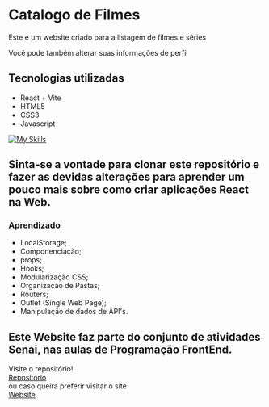 # Catalogo de Filmes

Este é um website criado para a listagem de filmes e séries

Você pode também alterar suas informações de perfil

## Tecnologias utilizadas
- React + Vite
- HTML5
- CSS3
- Javascript

[![My Skills](https://skillicons.dev/icons?i=react,js,vite,html,css)](https://skillicons.dev)


## Sinta-se a vontade para clonar este repositório e fazer as devidas alterações para aprender um pouco mais sobre como criar aplicações React na Web.

### Aprendizado
- LocalStorage;
- Componenciação;
- props;
- Hooks;
- Modularização CSS;
- Organização de Pastas;
- Routers;
- Outlet (Single Web Page);
- Manipulação de dados de API's.


## Este Website faz parte do conjunto de atividades Senai, nas aulas de Programação FrontEnd.
Visite o repositório!
<br>
[Repositório](https://github.com/Navarrasa/Portfolio-PWFE/)
<br>
ou caso queira preferir visitar o site
<br>
[Website](https://navarrasa.github.io/catalogo/)
<br>

